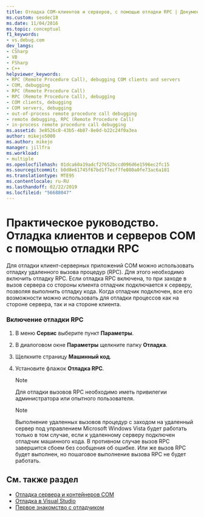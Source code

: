 ```yaml
---
title: Отладка COM-клиентов и серверов, с помощью отладки RPC | Документация Майкрософт
ms.custom: seodec18
ms.date: 11/04/2016
ms.topic: conceptual
f1_keywords:
- vs.debug.com
dev_langs:
- CSharp
- VB
- FSharp
- C++
helpviewer_keywords:
- RPC (Remote Procedure Call), debugging COM clients and servers
- COM, debugging
- RPC (Remote Procedure Call)
- RPC (Remote Procedure Call), debugging
- COM clients, debugging
- COM servers, debugging
- out-of-process remote procedure call debugging
- remote debugging, RPC (Remote Procedure Call)
- in-process remote procedure call debugging
ms.assetid: 3e8526c8-43b5-4b87-8e0d-b22c24f0a3ea
author: mikejo5000
ms.author: mikejo
manager: jillfra
ms.workload:
- multiple
ms.openlocfilehash: 01dca60a19adcf27652bccd096d6e1596ec2fc15
ms.sourcegitcommit: b0d8e61745f67bd1f7ecf7fe080a0fe73ac6a181
ms.translationtype: MTE95
ms.contentlocale: ru-RU
ms.lasthandoff: 02/22/2019
ms.locfileid: "56688047"
---
```

# <a name="how-to-debug-com-clients-and-servers-using-rpc-debugging"></a>Практическое руководство. Отладка клиентов и серверов COM с помощью отладки RPC
Для отладки клиент-серверных приложений COM можно использовать отладку удаленного вызова процедур (RPC). Для этого необходимо включить отладку RPC. Если отладка RPC включена, то при заходе в вызов сервера со стороны клиента отладчик подключается к серверу, позволяя выполнить отладку кода. Когда отладчик подключен, все его возможности можно использовать для отладки процессов как на стороне сервера, так и на стороне клиента.

### <a name="to-enable-rpc-debugging"></a>Включение отладки RPC

1.  В меню **Сервис** выберите пункт **Параметры**.

2.  В диалоговом окне **Параметры** щелкните папку **Отладка**.

3.  Щелкните страницу **Машинный код**.

4.  Установите флажок **Отладка RPC**.

    > [!NOTE]
    >  Для отладки вызовов RPC необходимо иметь привилегии администратора или опытного пользователя.

    > [!NOTE]
    >  Выполнение удаленных вызовов процедур с заходом на удаленный сервер под управлением Microsoft Windows Vista будет работать только в том случае, если к удаленному серверу подключен отладчик машинного кода. В противном случае вызов RPC завершится сбоем без сообщения об ошибке. Или же вызов RPC будет выполнен, но пошаговое выполнение вызова RPC не будет работать.

## <a name="see-also"></a>См. также раздел
- [Отладка сервера и контейнеров COM](../debugger/com-server-and-container-debugging.md)
- [Отладка в Visual Studio](../debugger/index.md)
- [Первое знакомство с отладчиком](../debugger/debugger-feature-tour.md)